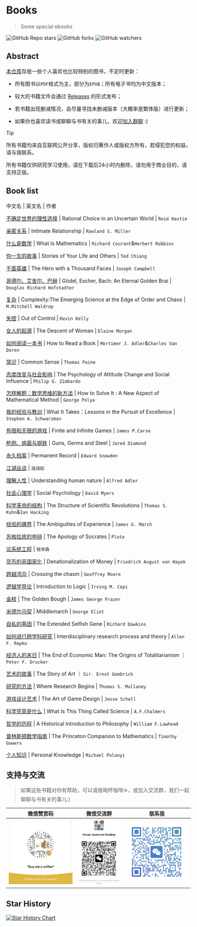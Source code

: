 # Books
> Some special ebooks

![GitHub Repo stars](https://img.shields.io/github/stars/holyshell/Books)
![GitHub forks](https://img.shields.io/github/forks/holyshell/Books)
![GitHub watchers](https://img.shields.io/github/watchers/holyshell/Books)

## Abstract

[本仓库](https://github.com/holyshell/Books)存放一些个人喜欢也比较特别的图书，不定时更新：

- 所有图书以`PDF`格式为主，部分为`EPUB`；所有电子书均为中文版本；

- 较大的书籍文件会通过 [Releases](https://github.com/holyshell/Books/releases) 的形式发布；
 
- 若书籍出现删减情况，会尽量寻找未删减版本（大概率是繁体版）进行更新；

- 如果你也喜欢读书或聊聊与书有关的事儿，欢迎[加入群聊](#支持与交流) :)


> [!tip]
> 
> 所有书籍均来自互联网公开分享，版权归著作人或版权方所有，若侵犯您的权益，请与我联系。
> 
> 所有书籍仅供研究学习使用，请在下载后24小时内删除，请勿用于商业目的，请支持正版。

## Book list

中文名  |  英文名  |  作者 

[不确定世界的理性选择](https://github.com/holyshell/Books/blob/master/%5B%E4%B8%8D%E7%A1%AE%E5%AE%9A%E4%B8%96%E7%95%8C%E7%9A%84%E7%90%86%E6%80%A7%E9%80%89%E6%8B%A9%EF%BC%9A%E5%88%A4%E6%96%AD%E4%B8%8E%E5%86%B3%E7%AD%96%E5%BF%83%E7%90%86%E5%AD%A6%5D.%E9%9B%B7%E5%BE%B7%C2%B7%E6%B5%B7%E6%96%AF%E8%92%82.pdf) | Rational Choice in an Uncertain World | ` Reid Hastie `

[亲密关系](https://github.com/holyshell/Books/blob/master/%5B%E4%BA%B2%E5%AF%86%E5%85%B3%E7%B3%BB%5D(%E7%AC%AC6%E7%89%88).%20%E7%BD%97%E5%85%B0%C2%B7%E7%B1%B3%E5%8B%92.pdf) | Intimate Relationship | `Rowland S. Miller`

[什么是数学](https://github.com/holyshell/Books/blob/master/%5B%E4%BB%80%E4%B9%88%E6%98%AF%E6%95%B0%E5%AD%A6%EF%BC%9A%E5%AF%B9%E6%80%9D%E6%83%B3%E5%92%8C%E6%96%B9%E6%B3%95%E7%9A%84%E5%9F%BA%E6%9C%AC%E7%A0%94%E7%A9%B6%5D.R%C2%B7%E6%9F%AF%E6%9C%97.H%C2%B7%E7%BD%97%E5%AE%BE.pdf) | What Is Mathematics | ` Richard Courant `&` Herbert Robbins `

[你一生的故事](https://github.com/holyshell/Books/blob/master/%5B%E4%BD%A0%E4%B8%80%E7%94%9F%E7%9A%84%E6%95%85%E4%BA%8B%5D(%E6%96%87%E5%AD%97%E7%89%88).%E7%89%B9%E5%BE%B7%C2%B7%E8%92%8B.pdf) | Stories of Your Life and Others | `Ted Chiang`

[千面英雄](https://github.com/holyshell/Books/blob/master/%5B%E5%8D%83%E9%9D%A2%E8%8B%B1%E9%9B%84%5D.%E7%BA%A6%E7%91%9F%E5%A4%AB%C2%B7%E5%9D%8E%E8%B4%9D%E5%B0%94.pdf) | The Hero with a Thousand Faces | `Joseph Campbell`

[哥德尔、艾舍尔、巴赫](https://github.com/holyshell/Books/blob/master/%5B%E5%93%A5%E5%BE%B7%E5%B0%94%EF%BC%8C%E5%9F%83%E8%88%8D%E5%B0%94%E5%92%8C%E5%B7%B4%E8%B5%AB%E2%80%94%E9%9B%86%E5%BC%82%E7%92%A7%E4%B9%8B%E5%A4%A7%E6%88%90%5D.%E4%BE%AF%E4%B8%96%E8%BE%BE.pdf) | Gödel, Escher, Bach: An Eternal Golden Brai | `Douglas Richard Hofstadter`

[复杂](https://github.com/holyshell/Books/blob/master/%5B%E5%A4%8D%E6%9D%82-%E8%AF%9E%E7%94%9F%E4%BA%8E%E7%A7%A9%E5%BA%8F%E4%B8%8E%E6%B7%B7%E6%B2%8C%E8%BE%B9%E7%BC%98%E7%9A%84%E7%A7%91%E5%AD%A6%5D.%E7%B1%B3%E6%AD%87%E5%B0%94%C2%B7%E6%B2%83%E5%B0%94%E5%BE%B7%E7%BD%97%E6%99%AE.pdf) | Complexity:The Emerging Science at the Edge of Order and Chaos | ` M.Mitchell Waldrop`

[失控](https://github.com/holyshell/Books/blob/master/%5B%E5%A4%B1%E6%8E%A7-%E5%85%A8%E4%BA%BA%E7%B1%BB%E7%9A%84%E6%9C%80%E7%BB%88%E5%91%BD%E8%BF%90%E5%92%8C%E7%BB%93%E5%B1%80%5D.%E5%87%AF%E6%96%87%C2%B7%E5%87%AF%E5%88%A9.pdf) | Out of Control | `Kevin Kelly`

[女人的起源](https://github.com/holyshell/Books/blob/master/%5B%E5%A5%B3%E4%BA%BA%E7%9A%84%E8%B5%B7%E6%BA%90%5D.%E4%BC%8A%E8%8E%B2%C2%B7%E6%91%A9%E6%A0%B9.pdf) | The Descent of Woman | `Elaine Morgan`

[如何阅读一本书](https://github.com/holyshell/Books/blob/master/%5B%E5%A6%82%E4%BD%95%E9%98%85%E8%AF%BB%E4%B8%80%E6%9C%AC%E4%B9%A6%5D.%E8%8E%AB%E6%8F%90%E9%BB%98%C2%B7J.%20%E8%89%BE%E5%BE%B7%E5%8B%92.pdf) | How to Read a Book | `Mortimer J. Adler`&`Charles Van Doren`

[常识](https://github.com/holyshell/Books/blob/master/%5B%E5%B8%B8%E8%AF%86%5D.%E6%89%98%E9%A9%AC%E6%96%AF%C2%B7%E6%BD%98%E6%81%A9.pdf) | Common Sense | `Thomas Paine`

[态度改变与社会影响](https://github.com/holyshell/Books/blob/master/%5B%E6%80%81%E5%BA%A6%E6%94%B9%E5%8F%98%E4%B8%8E%E7%A4%BE%E4%BC%9A%E5%BD%B1%E5%93%8D%5D.%E8%8F%B2%E5%88%A9%E6%99%AE%C2%B7%E6%B4%A5%E5%B7%B4%E5%A4%9A.pdf) | The Psychology of Attitude Change and Social Influence | `Philip G. Zimbardo`

[怎样解题：数学思维的新方法](https://github.com/holyshell/Books/blob/master/%5B%E6%80%8E%E6%A0%B7%E8%A7%A3%E9%A2%98%EF%BC%9A%E6%95%B0%E5%AD%A6%E6%80%9D%E7%BB%B4%E7%9A%84%E6%96%B0%E6%96%B9%E6%B3%95%5D.G%C2%B7%E6%B3%A2%E5%88%A9%E4%BA%9A.pdf) | How to Solve It : A New Aspect of Mathematical Method | `George Polya`

[我的经验与教训](https://github.com/holyshell/Books/blob/master/%5B%E6%88%91%E7%9A%84%E7%BB%8F%E9%AA%8C%E4%B8%8E%E6%95%99%E8%AE%AD%5D.%E8%8B%8F%E4%B8%96%E6%B0%91.pdf) | What It Takes：Lessons in the Pursuit of Excellence | `Stephen A. Schwarzman`

[有限和无限的游戏](https://github.com/holyshell/Books/blob/master/%5B%E6%9C%89%E9%99%90%E4%B8%8E%E6%97%A0%E9%99%90%E7%9A%84%E6%B8%B8%E6%88%8F%EF%BC%9A%E4%B8%80%E4%B8%AA%E5%93%B2%E5%AD%A6%E5%AE%B6%E7%9C%BC%E4%B8%AD%E7%9A%84%E7%AB%9E%E6%8A%80%E4%B8%96%E7%95%8C%5D.%E8%A9%B9%E5%A7%86%E6%96%AF%C2%B7%E5%8D%A1%E6%96%AF.pdf) | Finite and Infinite Games | `James P.Carse`

[枪炮、病菌与钢铁](https://github.com/holyshell/Books/blob/master/%5B%E6%9E%AA%E7%82%AE%E7%97%85%E8%8F%8C%E4%B8%8E%E9%92%A2%E9%93%81%EF%BC%9A%E4%BA%BA%E7%B1%BB%E7%A4%BE%E4%BC%9A%E7%9A%84%E5%91%BD%E8%BF%90%5D(%E4%BF%AE%E8%AE%A2%E7%89%88).%E8%B4%BE%E9%9B%B7%E5%BE%B7%C2%B7%E6%88%B4%E8%92%99%E5%BE%B7.pdf) | Guns, Germs and Steel | `Jared Diamond`

[永久档案](https://github.com/holyshell/Books/blob/master/%5B%E6%B0%B8%E4%B9%85%E6%AA%94%E6%A1%88%5D.%E7%88%B1%E5%BE%B7%E5%8D%8E%C2%B7%E6%96%AF%E8%AF%BA%E7%99%BB.pdf) | Permanent Record | `Edward Snowden`

[江湖丛谈](https://github.com/holyshell/Books/blob/master/%5B%E6%B1%9F%E6%B9%96%E4%B8%9B%E8%B0%88%5D.%20%E8%BF%9E%E9%98%94%E5%A6%82.pdf) | `连阔如`

[理解人性](https://github.com/holyshell/Books/blob/master/%5B%E7%90%86%E8%A7%A3%E4%BA%BA%E6%80%A7%5D.%E9%98%BF%E5%BE%B7%E5%8B%92.pdf) | Understanding human nature | `Alfred Adler`

[社会心理学](https://github.com/holyshell/Books/blob/master/%5B%E7%A4%BE%E4%BC%9A%E5%BF%83%E7%90%86%E5%AD%A6%5D.%E6%88%B4%E7%BB%B4%C2%B7%E8%BF%88%E5%B0%94%E6%96%AF.pdf) | Social Psychology | `David Myers`

[科学革命的结构](https://github.com/holyshell/Books/blob/master/%5B%E7%A7%91%E5%AD%A6%E9%9D%A9%E5%91%BD%E7%9A%84%E7%BB%93%E6%9E%84%5D(%E7%AC%AC%E5%9B%9B%E7%89%88).%E6%89%98%E9%A9%AC%E6%96%AF.%E5%BA%93%E6%81%A9.pdf)  | The Structure of Scientific Revolutions | `Thomas S. Kuhn`&`Ian Hacking`  

[经验的疆界](https://github.com/holyshell/Books/blob/master/%5B%E7%BB%8F%E9%AA%8C%E7%9A%84%E7%96%86%E7%95%8C%5D.%E8%A9%B9%E5%A7%86%E6%96%AF%C2%B7%E9%A9%AC%E5%A5%87.pdf)  | The Ambiguities of Experience | ` James G. March `

[苏格拉底的申辩](https://github.com/holyshell/Books/blob/master/%5B%E8%8B%8F%E6%A0%BC%E6%8B%89%E5%BA%95%E7%9A%84%E7%94%B3%E8%BE%A9%5D.(%E5%8F%A4%E5%B8%8C%E8%85%8A)%E6%9F%8F%E6%8B%89%E5%9B%BE.pdf) | The Apology of Socrates | `Plato`

[论系统工程](https://github.com/holyshell/Books/blob/master/%5B%E8%AE%BA%E7%B3%BB%E7%BB%9F%E5%B7%A5%E7%A8%8B%5D(%E6%96%B0%E4%B8%96%E7%BA%AA%E7%89%88).%E9%92%B1%E5%AD%A6%E6%A3%AE.pdf) | `钱学森`

[货币的非国家化](https://github.com/holyshell/Books/blob/master/%5B%E8%B4%A7%E5%B8%81%E7%9A%84%E9%9D%9E%E5%9B%BD%E5%AE%B6%E5%8C%96%5D.%E5%93%88%E8%80%B6%E5%85%8B.pdf)  | Denationalization of Money | ` Friedrich August von Hayek `

[跨越鸿沟](https://github.com/holyshell/Books/blob/master/%5B%E8%B7%A8%E8%B6%8A%E9%B8%BF%E6%B2%9F%5D.%E6%9D%B0%E5%BC%97%E9%87%8C%C2%B7%E6%91%A9%E5%B0%94.pdf)  | Crossing the chasm | ` Geoffrey Moore `

[逻辑学导论](https://github.com/holyshell/Books/blob/master/%5B%E9%80%BB%E8%BE%91%E5%AD%A6%E5%AF%BC%E8%AE%BA%EF%BC%88%E7%AC%AC15%E7%89%88%EF%BC%89%5D.%E6%AC%A7%E6%96%87%C2%B7M%C2%B7%E6%9F%AF%E5%8C%B9.pdf) | Introduction to Logic | `Irving M. Copi`

[金枝](https://github.com/holyshell/Books/blob/master/%E3%80%8A%E9%87%91%E6%9E%9D%E3%80%8B(%E5%85%A8%E4%B8%A4%E5%86%8C)%EF%BC%9A%E8%B7%A8%E8%B6%8A%E4%B8%87%E5%B9%B4%E7%9A%84%E4%BA%BA%E6%80%A7%E8%BF%9B%E5%8C%96%E6%95%85%E4%BA%8B.epub) | The Golden Bough | `James George Frazer`

[米德尔马契](https://github.com/holyshell/Books/blob/master/%E7%B1%B3%E5%BE%B7%E5%B0%94%E9%A9%AC%E5%A5%91%20%5B%E8%8B%B1%5D%20%E4%B9%94%E6%B2%BB%C2%B7%E8%89%BE%E7%95%A5%E7%89%B9.epub) | Middlemarch | `George Eliot`

[自私的基因](https://github.com/holyshell/Books/blob/master/%E8%87%AA%E7%A7%81%E7%9A%84%E5%9F%BA%E5%9B%A0%EF%BC%8840%E5%91%A8%E5%B9%B4%E5%A2%9E%E8%AE%A2%E7%89%88%EF%BC%89.epub) | The Extended Selfish Gene | `Richard Dawkins`

[如何进行跨学科研究](https://github.com/holyshell/Books/releases/tag/20231113) |  Interdisciplinary research process and theory | `Allen F. Repko`

[经济人的末日](https://github.com/holyshell/Books/releases/tag/202311131) | The End of Economic Man:
The Origins of Totalitarianism ｜ `Peter F. Drucker`

[艺术的故事](https://github.com/holyshell/Books/releases/tag/20231114) | The Story of Art ｜ `Sir. Ernst Gombrich`

[研究的方法](https://github.com/holyshell/Books/releases/tag/20240302) | Where Research Begins | `Thomas S. Mullaney`

[游戏设计艺术](https://github.com/holyshell/Books/releases/tag/20241016) | The Art of Game Design | `Jesse Schell`

[科学究竟是什么](https://github.com/holyshell/Books/releases/tag/20241118) | What Is This Thing Called Science | `A.F.Chalmers`

[哲学的历程](https://github.com/holyshell/Books/releases/tag/20241227) | A Historical Introduction to Philosophy | `William F.Lawhead`

[普林斯顿数学指南](https://github.com/holyshell/Books/releases/tag/20250312) | The Princeton Companion to Mathematics | `Timothy Gowers` 

[个人知识](https://github.com/holyshell/Books/releases/tag/20250423) | Personal Knowledge | `Michael Polanyi`

## 支持与交流
> 如果这些书籍对你有帮助，可以请我喝杯咖啡☕，或加入交流群，我们一起聊聊与书有关的事儿:)

| 微信赞赏码                   | 微信交流群                         | 联系我                  |
|----------------------------|----------------------------------|-------------------------|
|![微信赞赏](./img/reward.jpg) | ![微信群](./img/IMG_4154.JPG) | ![联系我](./img/myid.jpg)


## Star History

[![Star History Chart](https://api.star-history.com/svg?repos=holyshell/Books&type=Date)](https://star-history.com/#holyshell/Books&Date)



